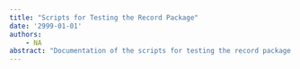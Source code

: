 ```yaml
---
title: "Scripts for Testing the Record Package"
date: '2999-01-01'
authors: 
    - NA
abstract: "Documentation of the scripts for testing the record package of Interlisp-D."
---
```


